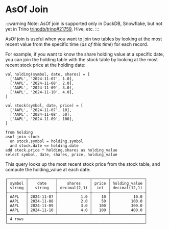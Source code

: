 
# AsOf Join

:::warning
Note: AsOf join is supported only in DuckDB, Snowflake, but not yet in Trino [trinodb/trino#21759](https://github.com/trinodb/trino/issues/21759), Hive, etc.
:::

AsOf join is useful when you want to join two tables by looking at the most recent value from the specific time (_as of this time_) for each record.

For example, if you want to know the share holding value at a specific date, you can join the holding table with the stock table by looking at the most recent stock price at the holding date:
```wvlet
val holding(symbol, date, shares) = [
  ['AAPL', '2024-11-07', 1.0],
  ['AAPL', '2024-11-08', 2.0],
  ['AAPL', '2024-11-09', 3.0],
  ['AAPL', '2024-11-10', 4.0],
]

val stock(symbol, date, price) = [
  ['AAPL', '2024-11-07', 10],
  ['AAPL', '2024-11-08', 50],
  ['AAPL', '2024-11-09', 100],
]

from holding
asof join stock
  on stock.symbol = holding.symbol
  and stock.date <= holding.date
add stock.price * holding.shares as holding_value
select symbol, date, shares, price, holding_value
```

This query looks up the most recent stock price from the stock table, and compute the holding_value at each date:
```
┌────────┬────────────┬──────────────┬───────┬───────────────┐
│ symbol │    date    │    shares    │ price │ holding_value │
│ string │   string   │ decimal(2,1) │  int  │ decimal(12,1) │
├────────┼────────────┼──────────────┼───────┼───────────────┤
│ AAPL   │ 2024-11-07 │          1.0 │    10 │          10.0 │
│ AAPL   │ 2024-11-08 │          2.0 │    50 │         100.0 │
│ AAPL   │ 2024-11-09 │          3.0 │   100 │         300.0 │
│ AAPL   │ 2024-11-10 │          4.0 │   100 │         400.0 │
├────────┴────────────┴──────────────┴───────┴───────────────┤
│ 4 rows                                                     │
└────────────────────────────────────────────────────────────┘
```

